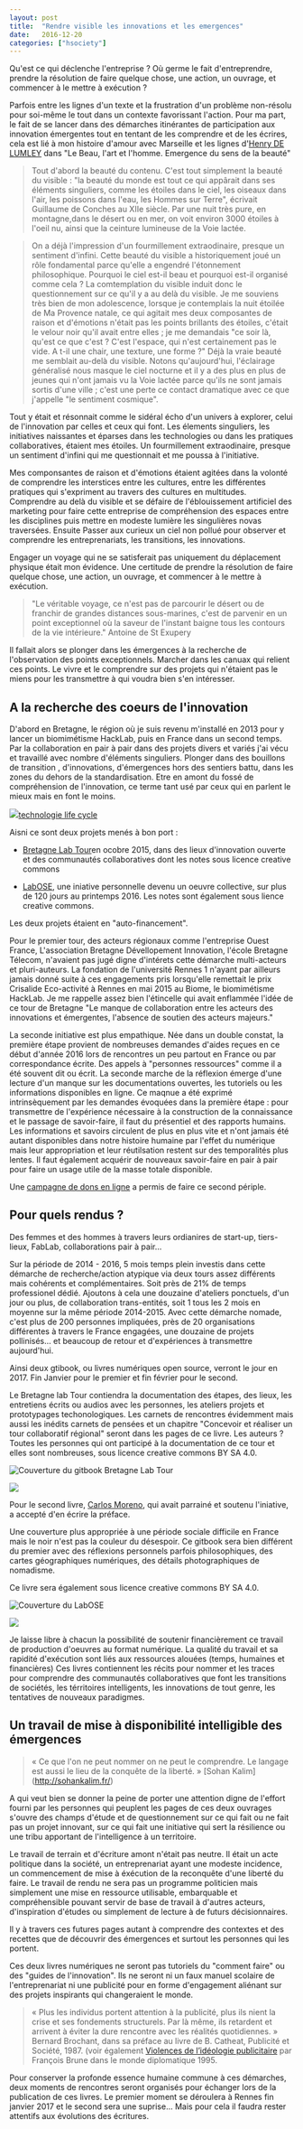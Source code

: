 ```yaml
---
layout: post
title:  "Rendre visible les innovations et les emergences"
date:   2016-12-20 
categories: ["hsociety"]
---
```

Qu'est ce qui déclenche l'entreprise ? Où germe le fait d'entreprendre, prendre la résolution de faire quelque chose, une action, un ouvrage, et commencer à le mettre à exécution ?

Parfois entre les lignes d'un texte et la frustration d'un problème non-résolu pour soi-même le tout dans un contexte favorissant l'action. Pour ma part, le fait de se lancer dans des démarches itinérantes de participation aux innovation émergentes tout en tentant de les comprendre et de les écrires, cela est lié à mon histoire d'amour avec Marseille et les lignes d'[Henry DE LUMLEY](https://fr.wikipedia.org/wiki/Henry_de_Lumley) dans "Le Beau, l'art et l'homme. Emergence du sens de la beauté"

> Tout d'abord la beauté du contenu. C'est tout simplement la beauté du visible : "la beauté du monde est tout ce qui appârait dans ses éléments singuliers, comme les étoiles dans le ciel, les oiseaux dans l'air, les poissons dans l'eau, les Hommes sur Terre", écrivait Guillaume de Conches au XIIe siècle.
Par une nuit très pure, en montagne,dans le désert ou en mer, on voit environ 3000 étoiles à l'oeil nu, ainsi que la ceinture lumineuse de la Voie lactée.

> On a déjà l'impression d'un fourmillement extraodinaire, presque un sentiment d'infini.
Cette beauté du visible a historiquement joué un rôle fondamental parce qu'elle a engendré l'étonnement philosophique.
Pourquoi le ciel est-il beau et pourquoi est-il organisé comme cela ? La comtemplation du visible induit donc le questionnement sur ce qu'il y a au delà du visible.
Je me souviens très bien de mon adolescence, lorsque je contemplais la nuit étoilée de Ma Provence natale, ce qui agitait mes deux composantes de raison et d'émotions n'était pas les points brillants des étoiles, c'était le velour noir qu'il avait entre elles ; je me demandais "ce soir là, qu'est ce que c'est ? C'est l'espace, qui n'est certainement pas le vide. A t-il une chair, une texture, une forme ?"
Déjà la vraie beauté me semblait au-delà du visible. Notons qu'aujourd'hui, l'éclairage généralisé nous masque le ciel nocturne et il y a des plus en plus de jeunes qui n'ont jamais vu la Voie lactée parce qu'ils ne sont jamais sortis d'une ville ; c'est une perte ce contact dramatique avec ce que j'appelle "le sentiment cosmique".

Tout y était et résonnait comme le sidéral écho d'un univers à explorer, celui de l'innovation par celles et ceux qui font.
Les élements singuliers, les initiatives naissantes et éparses dans les technologies ou dans les pratiques collaboratives, étaient mes étoiles. Un fourmillement extraodinaire, presque un sentiment d'infini qui me questionnait et me poussa à l'initiative.

Mes componsantes de raison et d'émotions étaient agitées dans la volonté de comprendre les interstices entre les cultures, entre les différentes pratiques qui s'expriment au travers des cultures en multitudes.
Comprendre au delà du visible et se défaire de l'éblouissement artificiel des marketing pour faire cette entreprise de compréhension des espaces entre les disciplines puis mettre en modeste lumière les singulières novas traversées. Ensuite Passer aux curieux un ciel non pollué pour observer et comprendre les entreprenariats, les transitions, les innovations.

Engager un voyage qui ne se satisferait pas uniquement du déplacement physique était mon évidence. Une certitude de prendre la résolution de faire quelque chose, une action, un ouvrage, et commencer à le mettre à exécution.

> "Le véritable voyage, ce n'est pas de parcourir le désert ou de franchir de grandes distances sous-marines, c'est de parvenir en un point exceptionnel où la saveur de l'instant baigne tous les contours de la vie intérieure."
Antoine de St Exupery

Il fallait alors se plonger dans les émergences à la recherche de l'observation des points exceptionnels. Marcher dans les canuax qui relient ces points. Le vivre et le comprendre sur des projets qui n'étaient pas le miens pour les transmettre à qui voudra bien s'en intéresser.

## A la recherche des coeurs de l'innovation 

D'abord en Bretagne, le région où je suis revenu m'installé en 2013 pour y lancer un  biomimétisme HackLab, puis en France dans un second temps. Par la collaboration en pair à pair dans des projets divers et variés j'ai vécu et travaillé avec nombre d'éléments singuliers. Plonger dans des bouillons de transition , d'innovations, d'émergences hors des sentiers battu, dans les zones du dehors de la standardisation. Etre en amont du fossé de compréhension de l'innovation, ce terme tant usé par ceux qui en parlent le mieux mais en font le moins.

![](https://cdn-images-1.medium.com/max/800/1*9SNZU2zMbQvyF0__ENBK9g.jpeg)[technologie life cycle](https://en.wikipedia.org/wiki/Technology_adoption_life_cycle)

Aisni ce sont deux projets menés à bon port :

* [Bretagne Lab Tour](https://hackpad.com/BretagneLabTour-Tour-de-Bretagne-des-lieux-dinnovation-ouverte-et-des-communauts-collaboratives-CJCut6qvqG0)en ocobre 2015, dans des lieux d'innovation ouverte et des communautés collaboratives dont les notes sous licence creative commons

* [LabOSE](https://hackpad.com/LabOSe-Laboratoire-open-source-dexpriences-libres-et-distribues-SA2B7bDZcbV), une iniative personnelle devenu un oeuvre collective, sur plus de 120 jours au printemps 2016. Les notes sont également sous lience creative commons.

Les deux projets étaient en "auto-financement". 

Pour le premier tour, des acteurs régionaux comme l'entreprise Ouest France, L'association Bretagne Dévellopement Innovation, l'école Bretagne Télecom, n'avaient pas jugé digne d'intérets cette démarche multi-acteurs et pluri-auteurs. La fondation de l'université Rennes 1 n'ayant par ailleurs jamais donné suite à ces engagements pris lorsqu'elle remettait le prix Crisalide Eco-activité à Rennes en mai 2015 au Biome, le biomimétisme HackLab. 
Je me rappelle assez bien l'étincelle qui avait enflammée l'idée de ce tour de Bretagne "Le manque de collaboration entre les acteurs des innovations et émergentes, l'absence de soutien des acteurs majeurs."

La seconde initiative est plus empathique. Née dans un double constat, la première étape provient de nombreuses demandes d'aides reçues en ce début d'année 2016 lors de rencontres un peu partout en France ou par correspondance écrite. Des appels à "personnes ressources" comme il a été souvent dit ou écrit. 
La seconde marche de la réflexion émerge d'une lecture d'un manque sur les documentations ouvertes, les tutoriels ou les informations disponibles en ligne. Ce maqnue a été exprimé intrinsèquement par les demandes évoquées dans la première étape : pour transmettre de l'expérience nécessaire à la construction de la connaissance et le passage de savoir-faire, il faut du présentiel et des rapports humains. Les informations et savoirs circulent de plus en plus vite et n'ont jamais été autant disponibles dans notre histoire humaine par l'effet du numérique mais leur appropriation et leur réutilsation restent sur des temporalités plus lentes. Il faut également acquérir de nouveaux savoir-faire en pair à pair pour faire un usage utile de la masse totale disponible.

Une [campagne de dons en ligne](https://www.lepotcommun.fr/pot/lxxnnc7x) a permis de faire ce second périple.


## Pour quels rendus ?

Des femmes et des hommes à travers leurs ordianires de start-up, tiers-lieux, FabLab, collaborations pair à pair...

Sur la période de 2014 - 2016, 5 mois temps plein investis dans cette démarche de recherche/action atypique via deux tours assez différents mais cohérents et complémentaires. Soit près de 21% de temps professionel dédié. Ajoutons à cela une douzaine d'ateliers ponctuels, d'un jour ou plus, de collaboration trans-entités, soit 1 tous les 2 mois en moyenne sur la même période 2014-2015.
Avec cette démarche nomade, c'est plus de 200 personnes impliquées, près de 20 organisations différentes à travers le France engagées, une douzaine de projets pollinisés... et beaucoup de retour et d'expériences à transmettre aujourd'hui.

Ainsi deux gtibook, ou livres numériques open source, verront le jour en 2017. Fin Janvier pour le premier et fin février pour le second.

Le Bretagne lab Tour contiendra la documentation des étapes, des lieux, les entretiens écrits ou audios avec les personnes, les ateliers projets et prototypages techonologiques. Les carnets de rencontres évidemment mais aussi les inédits carnets de pensées et un chapitre "Concevoir et réaliser un tour collaboratif régional" seront dans les pages de ce livre.
Les auteurs ? Toutes les personnes qui ont participé à la documentation de ce tour et elles sont nombreuses, sous licence creative commons BY SA 4.0.

![Couverture du gitbook Bretagne Lab Tour](https://github.com/XavCC/xavcc.github.io/blob/master/images/blt-medium.jpg)
<script src="https://liberapay.com/xavier/widgets/button.js"></script>
<noscript><a href="https://liberapay.com/xavier/donate"><img src="https://liberapay.com/assets/widgets/donate.svg"></a></noscript>

Pour le second livre, [Carlos Moreno](https://fr.wikipedia.org/wiki/Carlos_Moreno_(scientifique)), qui avait parrainé et soutenu l'iniative, a accepté d'en écrire la préface. 
 
Une couverture plus appropriée à une période sociale difficile en France mais le noir n'est pas la couleur du désespoir. Ce gitbook sera bien différent du premier avec des réflexions personnels parfois philosophiques, des cartes géographiques numériques, des détails photographiques de nomadisme. 
 
Ce livre sera également sous licence creative commons BY SA 4.0.

![Couverture du LabOSE](https://github.com/XavCC/xavcc.github.io/blob/master/images/labose-couv-medium.jpg)

<script src="https://liberapay.com/xavier/widgets/button.js"></script>
<noscript><a href="https://liberapay.com/xavier/donate"><img src="https://liberapay.com/assets/widgets/donate.svg"></a></noscript>

Je laisse libre à chacun la possibilité de soutenir financièrement ce travail de production d'oeuvres au format numérique.
La qualité du travail et sa rapidité d'exécution sont liés aux ressources alouées (temps, humaines et financières)
Ces livres contiennent les récits pour nommer et les traces pour comprendre des communautés collaboratives que font les transitions de sociétés, les térritoires intelligents, les innovations de tout genre, les tentatives de nouveaux paradigmes.

## Un travail de mise à disponibilité intelligible des émergences

> « Ce que l'on ne peut nommer on ne peut le comprendre. Le langage est aussi le lieu de la conquête de la liberté. » [Sohan Kalim]
(http://sohankalim.fr/)

A qui veut bien se donner la peine de porter une attention digne de l'effort fourni par les personnes qui peuplent les pages de ces deux ouvrages s'ouvre des champs d'étude et de questionnement sur ce qui fait ou ne fait pas un projet innovant, sur ce qui fait une initiative qui sert la résilience ou une tribu apportant de l'intelligence à un territoire.

Le travail de terrain et d'écriture amont n'était pas neutre. Il était un acte politique dans la société, un entreprenariat ayant une modeste incidence, un commencement de mise à éxécution de la reconquête d'une liberté du faire. Le travail de rendu ne sera pas un programme politicien mais simplement une mise en ressource utilisable, embarquable et compréhensible pouvant servir de base de travail à d'autres acteurs, d'inspiration d'études ou simplement de lecture à de futurs décisionnaires.

Il y à travers ces futures pages autant à comprendre des contextes et des recettes que de découvrir des émergences et surtout les personnes qui les portent.

Ces deux livres numériques ne seront pas tutoriels du "comment faire" ou des "guides de l'innovation". Ils ne seront ni un faux manuel scolaire de l'entreprenariat ni une publicité pour en forme d'engagement aliénant sur des projets inspirants qui changeraient le monde. 

> « Plus les individus portent attention à la publicité, plus ils nient la crise et ses fondements structurels. Par là même, ils retardent et arrivent à éviter la dure rencontre avec les réalités quotidiennes. » Bernard Brochant, dans sa préface au livre de B. Catheat, Publicité et Société, 1987. 
(voir également [Violences de l’idéologie publicitaire](http://www.monde-diplomatique.fr/1995/08/BRUNE/6552) par François Brune  dans le monde diplomatique 1995.

Pour conserver la profonde essence humaine commune à ces démarches, deux moments de rencontres seront organisés pour échanger lors de la publication de ces livres. 
Le premier moment se déroulera à Rennes fin janvier 2017 et le second sera une suprise... Mais pour cela il faudra rester attentifs aux évolutions des écritures. 
